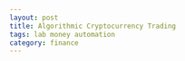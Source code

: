 ```yaml
---
layout: post
title: Algorithmic Cryptocurrency Trading
tags: lab money automation
category: finance
---
```

